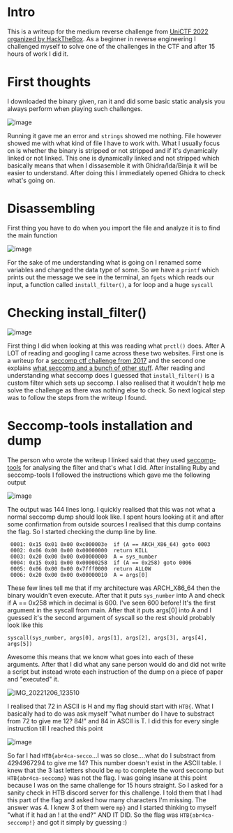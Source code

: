 # Intro
This is a writeup for the medium reverse challenge from [UniCTF 2022 organized by HackTheBox](https://ctftime.org/event/1825). As a beginner in reverse engineering I challenged myself to solve one of the challenges in the CTF and after 15 hours of work I did it.

# First thoughts 
I downloaded the binary given, ran it and did some basic static analysis you always perform when playing such challenges. 

![image](https://user-images.githubusercontent.com/68371827/205880352-c3b5af96-55f7-4424-a055-8d9cdc501640.png)

Running it gave me an error and ``strings`` showed me nothing. File however showed me with what kind of file I have to work with. What I usually focus on is whether the binary is stripped or not stripped and if it's dynamically linked or not linked. This one is dynamically linked and not stripped which basically means that when I dissasemble it with Ghidra/Ida/Binja it will be easier to understand. 
After doing this I immediately opened Ghidra to check what's going on. 

# Disassembling 
First thing you have to do when you import the file and analyze it is to find the main function

![image](https://user-images.githubusercontent.com/68371827/205882096-140787c7-5752-4251-946f-273aa35664c4.png)

For the sake of me understanding what is going on I renamed some variables and changed the data type of some. So we have a ``printf`` which prints out the message we see in the terminal, an ``fgets`` which reads our input, a function called ``install_filter()``, a for loop and a huge ``syscall``

# Checking install_filter()

![image](https://user-images.githubusercontent.com/68371827/205882934-dda68703-64f1-4b32-83cf-b14bda18c84e.png)

First thing I did when looking at this was reading what ``prctl()`` does. After A LOT of reading and googling I came across these two websites. First one is a writeup for a [seccomp ctf challenge from 2017](https://blukat.me/2017/11/hitcon-quals-2017-seccomp/) 
and the second one explains [what seccomp and a bunch of other stuff](https://medium.com/codex/understanding-the-linux-kernel-through-ctf-challenges-seccomp-be6ed553a97). After reading and understanding what seccomp does I guessed that 
``install_filter()`` is a custom filter which sets up seccomp. I also realised that it wouldn't help me solve the challenge as there was nothing else to check. 
So next logical step was to follow the steps from the writeup I found.

# Seccomp-tools installation and dump 
The person who wrote the writeup I linked said that they used [seccomp-tools](https://github.com/david942j/seccomp-tools) for analysing the filter and that's what I did. After installing Ruby and seccomp-tools 
I followed the instructions which gave me the following output

![image](https://user-images.githubusercontent.com/68371827/205885417-54fcbd58-cb78-470f-8c12-e8fb4fd7d39e.png)

The output was 144 lines long. I quickly realised that this was not what a normal seccomp dump should look like. I spent hours looking at it and after some confirmation from outside sources I realised that this dump contains the flag. So I started checking the dump line by line. 

```0000: 0x20 0x00 0x00 0x00000004  A = arch
 0001: 0x15 0x01 0x00 0xc000003e  if (A == ARCH_X86_64) goto 0003
 0002: 0x06 0x00 0x00 0x00000000  return KILL
 0003: 0x20 0x00 0x00 0x00000000  A = sys_number
 0004: 0x15 0x01 0x00 0x00000258  if (A == 0x258) goto 0006
 0005: 0x06 0x00 0x00 0x7fff0000  return ALLOW
 0006: 0x20 0x00 0x00 0x00000010  A = args[0]
```

These few lines tell me that if my architecture was ARCH_X86_64 then the binary wouldn't even execute. After that it puts ``sys_number`` into A and check if A == 0x258 which in decimal is 600. I've seen 600 before! It's the first argument in the syscall from main. 
After that it puts args[0] into A and I guessed it's the second argument of syscall so the rest should probably look like this 

``syscall(sys_number, args[0], args[1], args[2], args[3], args[4], args[5])``

Awesome this means that we know what goes into each of these arguments. After that I did what any sane person would do and did not write a script but instead wrote each instruction of the dump on a piece of paper and "executed" it. 

![IMG_20221206_123510](https://user-images.githubusercontent.com/68371827/205888478-057873c3-a284-4597-95ac-7c6e39521451.jpg)

I realised that 72 in ASCII is H and my flag should start with ``HTB{``. What I basically had to do was ask myself "what number do I have to substract from 72 to give me 12? 84!" and 84 in ASCII is T. I did this for every single instruction till I reached this point 

![image](https://user-images.githubusercontent.com/68371827/205889253-132b738a-c06b-476d-a0d9-5b30a9ce059e.png)

So far I had ``HTB{abr4ca-secco``...I was so close....what do I substract from 4294967294  to give me 14? This number doesn't exist in the ASCII table. I knew that the 3 last letters
should be ``mp`` to complete the word seccomp but ``HTB{abr4ca-seccomp}`` was not the flag. I was going insane at this point because I was on the same challenge for 15 hours straight. So I asked for a sanity check in HTB discord server for this challenge. 
I told them that I had this part of the flag and asked how many characters I'm missing. The answer was 4. I knew 3 of them were ``mp}`` and I started thinking to myself "what if it had an ! at the end?" AND IT DID. So the flag was ``HTB{abr4ca-seccomp!}`` and got it simply by guessing :)

